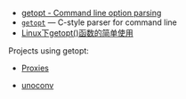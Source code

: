 - [getopt - Command line option parsing](http://pymotw.com/2/getopt/)
- [`getopt`](https://docs.python.org/3/library/getopt.html#module-getopt) — C-style parser for command line
- [Linux下getopt()函数的简单使用](https://www.cnblogs.com/qingergege/p/5914218.html)

Projects using getopt:

- [Proxies](https://github.com/0xHJK/Proxies/blob/318ca5f50517248a6806fcda1c433ae35fcf70c3/run.py#L6)

- [unoconv](https://github.com/unoconv/unoconv)
